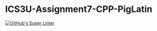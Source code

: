 # ICS3U-Assignment7-CPP-PigLatin

[![GitHub's Super Linter](https://github.com/dbcalitis/ICS3U-Assignment7-CPP-PigLatin/workflows/GitHub's%20Super%20Linter/badge.svg)](https://github.com/dbcalitis/ICS3U-Assignment7-CPP-PigLatin/actions)
